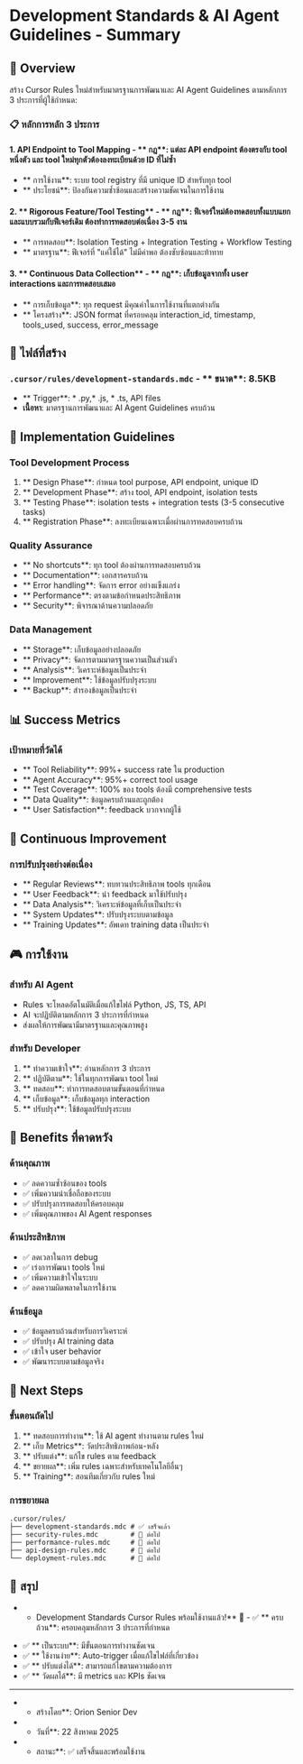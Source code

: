 # Development Standards & AI Agent Guidelines - Summary

## 🎯 Overview

สร้าง Cursor Rules ใหม่สำหรับมาตรฐานการพัฒนาและ AI Agent Guidelines ตามหลักการ 3 ประการที่ผู้ใช้กำหนด:

### 📋 หลักการหลัก 3 ประการ

#### 1. **API Endpoint to Tool Mapping** - ** กฎ**: แต่ละ API endpoint ต้องตรงกับ tool หนึ่งตัว และ tool ใหม่ทุกตัวต้องลงทะเบียนด้วย ID ที่ไม่ซ้ำ
- ** การใช้งาน**: ระบบ tool registry ที่มี unique ID สำหรับทุก tool
- ** ประโยชน์**: ป้องกันความซ้ำซ้อนและสร้างความชัดเจนในการใช้งาน

#### 2. ** Rigorous Feature/Tool Testing** - ** กฎ**: ฟีเจอร์ใหม่ต้องทดสอบทั้งแบบแยกและแบบรวมกับฟีเจอร์เดิม ต้องทำการทดสอบต่อเนื่อง 3-5 งาน
- ** การทดสอบ**: Isolation Testing + Integration Testing + Workflow Testing
- ** มาตรฐาน**: ฟีเจอร์ที่ "แค่ใช้ได้" ไม่มีค่าพอ ต้องซับซ้อนและท้าทาย

#### 3. ** Continuous Data Collection** - ** กฎ**: เก็บข้อมูลจากทั้ง user interactions และการทดสอบเสมอ
- ** การเก็บข้อมูล**: ทุก request มีคุณค่าในการใช้งานที่แตกต่างกัน
- ** โครงสร้าง**: JSON format ที่ครอบคลุม interaction_id, timestamp, tools_used, success, error_message

## 📁 ไฟล์ที่สร้าง

### `.cursor/rules/development-standards.mdc` - ** ขนาด**: 8.5KB
- ** Trigger**: * .py,* .js, * .ts, API files
- **เนื้อหา**: มาตรฐานการพัฒนาและ AI Agent Guidelines ครบถ้วน

## 🔧 Implementation Guidelines

### Tool Development Process

1. ** Design Phase**: กำหนด tool purpose, API endpoint, unique ID
2. ** Development Phase**: สร้าง tool, API endpoint, isolation tests
3. ** Testing Phase**: isolation tests + integration tests (3-5 consecutive tasks)
4. ** Registration Phase**: ลงทะเบียนเฉพาะเมื่อผ่านการทดสอบครบถ้วน

### Quality Assurance

- ** No shortcuts**: ทุก tool ต้องผ่านการทดสอบครบถ้วน
- ** Documentation**: เอกสารครบถ้วน
- ** Error handling**: จัดการ error อย่างแข็งแกร่ง
- ** Performance**: ตรงตามข้อกำหนดประสิทธิภาพ
- ** Security**: พิจารณาด้านความปลอดภัย

### Data Management

- ** Storage**: เก็บข้อมูลอย่างปลอดภัย
- ** Privacy**: จัดการตามมาตรฐานความเป็นส่วนตัว
- ** Analysis**: วิเคราะห์ข้อมูลเป็นประจำ
- ** Improvement**: ใช้ข้อมูลปรับปรุงระบบ
- ** Backup**: สำรองข้อมูลเป็นประจำ

## 📊 Success Metrics

### เป้าหมายที่วัดได้

- ** Tool Reliability**: 99%+ success rate ใน production
- ** Agent Accuracy**: 95%+ correct tool usage
- ** Test Coverage**: 100% ของ tools ต้องมี comprehensive tests
- ** Data Quality**: ข้อมูลครบถ้วนและถูกต้อง
- ** User Satisfaction**: feedback บวกจากผู้ใช้

## 🔄 Continuous Improvement

### การปรับปรุงอย่างต่อเนื่อง

- ** Regular Reviews**: ทบทวนประสิทธิภาพ tools ทุกเดือน
- ** User Feedback**: นำ feedback มาใช้ปรับปรุง
- ** Data Analysis**: วิเคราะห์ข้อมูลที่เก็บเป็นประจำ
- ** System Updates**: ปรับปรุงระบบตามข้อมูล
- ** Training Updates**: อัพเดท training data เป็นประจำ

## 🎮 การใช้งาน

### สำหรับ AI Agent

- Rules จะโหลดอัตโนมัติเมื่อแก้ไขไฟล์ Python, JS, TS, API
- AI จะปฏิบัติตามหลักการ 3 ประการที่กำหนด
- ส่งผลให้การพัฒนามีมาตรฐานและคุณภาพสูง

### สำหรับ Developer

1. ** ทำความเข้าใจ**: อ่านหลักการ 3 ประการ
2. ** ปฏิบัติตาม**: ใช้ในทุกการพัฒนา tool ใหม่
3. ** ทดสอบ**: ทำการทดสอบตามขั้นตอนที่กำหนด
4. ** เก็บข้อมูล**: เก็บข้อมูลทุก interaction
5. ** ปรับปรุง**: ใช้ข้อมูลปรับปรุงระบบ

## 🎯 Benefits ที่คาดหวัง

### ด้านคุณภาพ

- ✅ ลดความซ้ำซ้อนของ tools
- ✅ เพิ่มความน่าเชื่อถือของระบบ
- ✅ ปรับปรุงการทดสอบให้ครอบคลุม
- ✅ เพิ่มคุณภาพของ AI Agent responses

### ด้านประสิทธิภาพ

- ✅ ลดเวลาในการ debug
- ✅ เร่งการพัฒนา tools ใหม่
- ✅ เพิ่มความเข้าใจในระบบ
- ✅ ลดความผิดพลาดในการใช้งาน

### ด้านข้อมูล

- ✅ ข้อมูลครบถ้วนสำหรับการวิเคราะห์
- ✅ ปรับปรุง AI training data
- ✅ เข้าใจ user behavior
- ✅ พัฒนาระบบตามข้อมูลจริง

## 🚀 Next Steps

### ขั้นตอนถัดไป

1. ** ทดสอบการทำงาน**: ใช้ AI agent ทำงานตาม rules ใหม่
2. ** เก็บ Metrics**: วัดประสิทธิภาพก่อน-หลัง
3. ** ปรับแต่ง**: แก้ไข rules ตาม feedback
4. ** ขยายผล**: เพิ่ม rules เฉพาะสำหรับเทคโนโลยีอื่นๆ
5. ** Training**: สอนทีมเกี่ยวกับ rules ใหม่

### การขยายผล

```
.cursor/rules/
├── development-standards.mdc # ✅ เสร็จแล้ว
├── security-rules.mdc        # 🔄 ต่อไป
├── performance-rules.mdc     # 🔄 ต่อไป
├── api-design-rules.mdc      # 🔄 ต่อไป
└── deployment-rules.mdc      # 🔄 ต่อไป
```

## 🎉 สรุป

* * Development Standards Cursor Rules พร้อมใช้งานแล้ว!** 🚀 - ✅ ** ครบถ้วน**: ครอบคลุมหลักการ 3 ประการที่กำหนด
- ✅ ** เป็นระบบ**: มีขั้นตอนการทำงานชัดเจน
- ✅ ** ใช้งานง่าย**: Auto-trigger เมื่อแก้ไขไฟล์ที่เกี่ยวข้อง
- ✅ ** ปรับแต่งได้**: สามารถแก้ไขตามความต้องการ
- ✅ ** วัดผลได้**: มี metrics และ KPIs ชัดเจน

- --

* * สร้างโดย**: Orion Senior Dev
* * วันที่**: 22 สิงหาคม 2025
* * สถานะ**: ✅ เสร็จสิ้นและพร้อมใช้งาน

